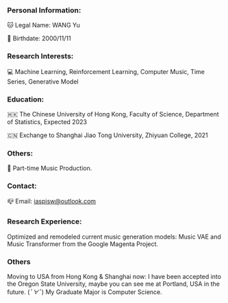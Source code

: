 ### Personal Information:

🐱 Legal Name: WANG Yu

🎂 Birthdate: 2000/11/11

### Research Interests:
💻 Machine Learning, Reinforcement Learning, Computer Music, Time Series, Generative Model

### Education:
🇭🇰 The Chinese University of Hong Kong, Faculty of Science, Department of Statistics, Expected 2023

🇨🇳 Exchange to Shanghai Jiao Tong University, Zhiyuan College, 2021

### Others:
🎵 Part-time Music Production. 

### Contact:
📪 Email: iaspisw@outlook.com

### Research Experience:
Optimized and remodeled current music generation models: Music VAE and Music Transformer from the Google Magenta Project.

### Others

Moving to USA from Hong Kong & Shanghai now: I have been accepted into the Oregon State University, maybe you can see me at Portland, USA in the future. 
(*ﾟ∀ﾟ*) My Graduate Major is Computer Science.
